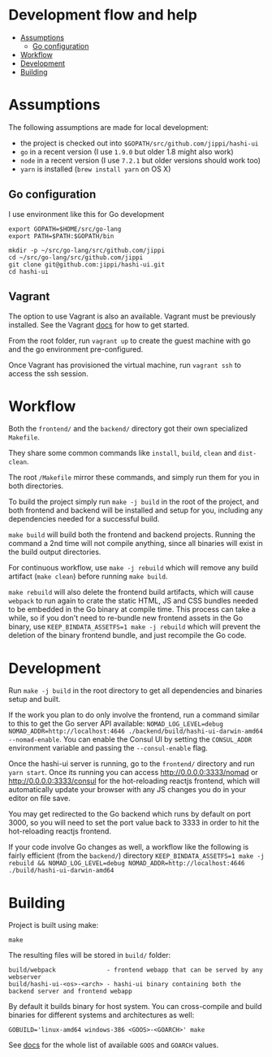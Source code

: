 # Development flow and help

- [Assumptions](#assumptions)
  * [Go configuration](#go-configuration)
- [Workflow](#workflow)
- [Development](#development)
- [Building](#building)

# Assumptions

The following assumptions are made for local development:

- the project is checked out into `$GOPATH/src/github.com/jippi/hashi-ui`
- `go` in a recent version (I use `1.9.0` but older 1.8 might also work)
- `node` in a recent version (I use `7.2.1` but older versions should work too)
- `yarn` is installed (`brew install yarn` on OS X)

## Go configuration

I use environment like this for Go development

```
export GOPATH=$HOME/src/go-lang
export PATH=$PATH:$GOPATH/bin

mkdir -p ~/src/go-lang/src/github.com/jippi
cd ~/src/go-lang/src/github.com/jippi
git clone git@github.com:jippi/hashi-ui.git
cd hashi-ui
```
## Vagrant

The option to use Vagrant is also an available. Vagrant must be previously installed. See the Vagrant [docs](https://www.vagrantup.com/docs/getting-started/) for how to get started.

From the root folder, run ``` vagrant up ``` to create the guest machine with go and the go environment pre-configured.

Once Vagrant has provisioned the virtual machine, run ``` vagrant ssh ``` to access the ssh session.

# Workflow

Both the `frontend/` and the `backend/` directory got their own specialized `Makefile`.

They share some common commands like `install`, `build`, `clean` and `dist-clean`.

The root `/Makefile` mirror these commands, and simply run them for you in both directories.

To build the project simply run `make -j build` in the root of the project, and both frontend and backend will be
installed and setup for you, including any dependencies needed for a successful build.

`make build` will build both the frontend and backend projects. Running the command a 2nd time will not compile anything,
since all binaries will exist in the build output directories.

For continuous workflow, use `make -j rebuild` which will remove any build artifact (`make clean`) before running `make build`.

`make rebuild` will also delete the frontend build artifacts, which will cause `webpack` to run again to crate the static
HTML, JS and CSS bundles needed to be embedded in the Go binary at compile time. This process can take a while, so if you
don't need to re-bundle new frontend assets in the Go binary, use `KEEP_BINDATA_ASSETFS=1 make -j rebuild` which will prevent
the deletion of the binary frontend bundle, and just recompile the Go code.

# Development

Run `make -j build` in the root directory to get all dependencies and binaries setup and built.

If the work you plan to do only involve the frontend, run a command similar to this to get the Go server API available:
`NOMAD_LOG_LEVEL=debug NOMAD_ADDR=http://localhost:4646 ./backend/build/hashi-ui-darwin-amd64 --nomad-enable`. You can
enable the Consul UI by setting the `CONSUL_ADDR` environment variable and passing the `--consul-enable` flag.

Once the hashi-ui server is running, go to the `frontend/` directory and run `yarn start`.
Once its running you can access http://0.0.0.0:3333/nomad or http://0.0.0.0:3333/consul for the hot-reloading reactjs
frontend, which will automatically update your browser with any JS changes you do in your editor on file save.

You may get redirected to the Go backend which runs by default on port 3000, so you will need to set the port value back
to 3333 in order to hit the hot-reloading reactjs frontend.

If your code involve Go changes as well, a workflow like the following is fairly efficient (from the `backend/`) directory
`KEEP_BINDATA_ASSETFS=1 make -j rebuild && NOMAD_LOG_LEVEL=debug NOMAD_ADDR=http://localhost:4646 ./build/hashi-ui-darwin-amd64`


# Building

Project is built using make:

```
make
```

The resulting files will be stored in `build/` folder:

```
build/webpack              - frontend webapp that can be served by any webserver
build/hashi-ui-<os>-<arch> - hashi-ui binary containing both the backend server and frontend webapp
```

By default it builds binary for host system. You can cross-compile and
build binaries for different systems and architectures as well:

```
GOBUILD='linux-amd64 windows-386 <GOOS>-<GOARCH>' make
```

See [docs](https://golang.org/doc/install/source) for the whole list of available `GOOS` and `GOARCH`
values.
